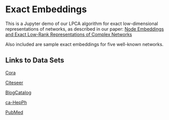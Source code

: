 # Exact Embeddings

This is a Jupyter demo of our LPCA algorithm for exact low-dimensional representations of networks, as described in our paper:
[Node Embeddings and Exact Low-Rank Representations of Complex Networks](https://arxiv.org/)

Also included are sample exact embeddings for five well-known networks.

## Links to Data Sets

[Cora](https://linqs-data.soe.ucsc.edu/public/lbc/cora.tgz)

[Citeseer](https://linqs-data.soe.ucsc.edu/public/lbc/citeseer.tgz)

[BlogCatalog](http://leitang.net/code/social-dimension/data/blogcatalog.mat)

[ca-HepPh](https://snap.stanford.edu/data/ca-HepPh.txt.gz)

[PubMed](https://linqs-data.soe.ucsc.edu/public/Pubmed-Diabetes.tgz)